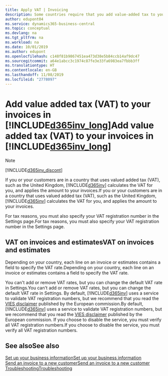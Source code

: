 ```yaml
---
title: Apply VAT | Invoicing
description: Some countries require that you add value-added tax to your invoices. It's easy to do in Invoicing.
author: edupont04
ms.service: dynamics365-business-central
ms.topic: conceptual
ms.devlang: na
ms.tgt_pltfrm: na
ms.workload: na
ms.date: 10/01/2019
ms.author: edupont
ms.openlocfilehash: c148f81b9867451ea473d38e5b84ccb14af9dc47
ms.sourcegitcommit: a64e1abcc3c1974c87fe3e33fa6983ea7fbbb3ff
ms.translationtype: HT
ms.contentlocale: en-GB
ms.lasthandoff: 11/08/2019
ms.locfileid: "2778097"
---
```

# <a name="add-value-added-tax-vat-to-your-invoices-in-included365inv_longincludesd365inv_longmd"></a><span data-ttu-id="0f0b3-104">Add value added tax (VAT) to your invoices in [!INCLUDE[d365inv_long](includes/d365inv_long.md)]</span><span class="sxs-lookup"><span data-stu-id="0f0b3-104">Add value added tax (VAT) to your invoices in [!INCLUDE[d365inv_long](includes/d365inv_long.md)]</span></span>
> [!Note]
> [!INCLUDE[d365inv_discont](includes/d365inv_discont.md)]

<span data-ttu-id="0f0b3-105">If you or your customers are in a country that uses valued added tax (VAT), such as the United Kingdom, [!INCLUDE[d365inv](includes/d365inv.md)] calculates the VAT for you, and applies the amount to your invoices.</span><span class="sxs-lookup"><span data-stu-id="0f0b3-105">If you or your customers are in a country that uses valued added tax (VAT), such as the United Kingdom, [!INCLUDE[d365inv](includes/d365inv.md)] calculates the VAT for you, and applies the amount to your invoices.</span></span>  

<span data-ttu-id="0f0b3-106">For tax reasons, you must also specify your VAT registration number in the Settings page.</span><span class="sxs-lookup"><span data-stu-id="0f0b3-106">For tax reasons, you must also specify your VAT registration number in the Settings page.</span></span>  

## <a name="vat-on-invoices-and-estimates"></a><span data-ttu-id="0f0b3-107">VAT on invoices and estimates</span><span class="sxs-lookup"><span data-stu-id="0f0b3-107">VAT on invoices and estimates</span></span>

<span data-ttu-id="0f0b3-108">Depending on your country, each line on an invoice or estimates contains a field to specify the VAT rate.</span><span class="sxs-lookup"><span data-stu-id="0f0b3-108">Depending on your country, each line on an invoice or estimates contains a field to specify the VAT rate.</span></span>  

<span data-ttu-id="0f0b3-109">You can't add or remove VAT rates, but you can change the default VAT rate in Settings.</span><span class="sxs-lookup"><span data-stu-id="0f0b3-109">You can't add or remove VAT rates, but you can change the default VAT rate in Settings.</span></span> <span data-ttu-id="0f0b3-110">By default, [!INCLUDE[d365inv](includes/d365inv.md)] uses a service to validate VAT registration numbers, but we recommend that you read the [VIES disclaimer](https://go.microsoft.com/fwlink/?LinkID=841741) published by the European commission.</span><span class="sxs-lookup"><span data-stu-id="0f0b3-110">By default, [!INCLUDE[d365inv](includes/d365inv.md)] uses a service to validate VAT registration numbers, but we recommend that you read the [VIES disclaimer](https://go.microsoft.com/fwlink/?LinkID=841741) published by the European commission.</span></span> <span data-ttu-id="0f0b3-111">If you choose to disable the service, you must verify all VAT registration numbers.</span><span class="sxs-lookup"><span data-stu-id="0f0b3-111">If you choose to disable the service, you must verify all VAT registration numbers.</span></span>  

## <a name="see-also"></a><span data-ttu-id="0f0b3-112">See also</span><span class="sxs-lookup"><span data-stu-id="0f0b3-112">See also</span></span>
[<span data-ttu-id="0f0b3-113">Set up your business information</span><span class="sxs-lookup"><span data-stu-id="0f0b3-113">Set up your business information</span></span>](set-up-business-profile.md)  
[<span data-ttu-id="0f0b3-114">Send an invoice to a new customer</span><span class="sxs-lookup"><span data-stu-id="0f0b3-114">Send an invoice to a new customer</span></span>](send-invoice.md)  
[<span data-ttu-id="0f0b3-115">Troubleshooting</span><span class="sxs-lookup"><span data-stu-id="0f0b3-115">Troubleshooting</span></span>](about-troubleshooting.md)  
